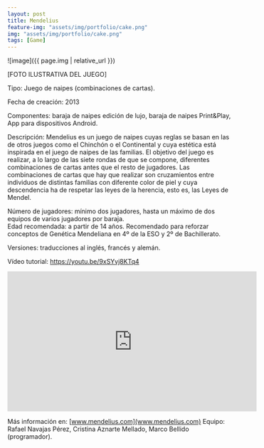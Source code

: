 ```yaml
---
layout: post
title: Mendelius
feature-img: "assets/img/portfolio/cake.png"
img: "assets/img/portfolio/cake.png"
tags: [Game]
---
```


![image]({{ page.img | relative_url }})

[FOTO ILUSTRATIVA DEL JUEGO]

Tipo: Juego de naipes (combinaciones de cartas).

Fecha de creación: 2013

Componentes: baraja de naipes edición de lujo, baraja de naipes Print&Play, App para dispositivos Android. 

Descripción: Mendelius es un juego de naipes cuyas reglas se basan en las de otros juegos como el Chinchón o el Continental y cuya estética está inspirada en el juego de naipes de las familias. El objetivo del juego es realizar, a lo largo de las siete rondas de que se compone, diferentes combinaciones de cartas antes que el resto de jugadores. Las combinaciones de cartas que hay que realizar son cruzamientos entre individuos de distintas familias con diferente color de piel y cuya descendencia ha de respetar las leyes de la herencia, esto es, las Leyes de Mendel.

Número de jugadores: mínimo dos jugadores, hasta un máximo de dos equipos de varios jugadores por baraja.  
Edad recomendada: a partir de 14 años. Recomendado para reforzar conceptos de Genética Mendeliana en 4º de la ESO y 2º de Bachillerato. 

Versiones: traducciones al inglés, francés y alemán. 

Vídeo tutorial: https://youtu.be/9xSYvj8KTq4

<iframe width="560" height="315" src="https://www.youtube.com/embed/9xSYvj8KTq4" frameborder="0" allow="autoplay; encrypted-media" allowfullscreen></iframe>

Más información en: [www.mendelius.com](www.mendelius.com)
Equipo: Rafael Navajas Pérez, Cristina Aznarte Mellado, Marco Bellido (programador). 


